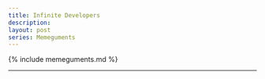 ```yaml
---
title: Infinite Developers
description:
layout: post
series: Memeguments
---
```


{% include memeguments.md %}

---

<!-- Developers cost a lot. ->

<!-- There is a shortage in programming education. -->

<!-- Everything done well looks simple on the outside. -->

<!-- All developers come motivation-included? -->

<!-- Not all problems are fun, sexy, or meet programmers' needs. -->

<!-- Flashes of inspiration don't maintain or support over the long term. -->

<!-- This is a double-edged sword, and applies, if at all, as well to what the arguer is making. -->

